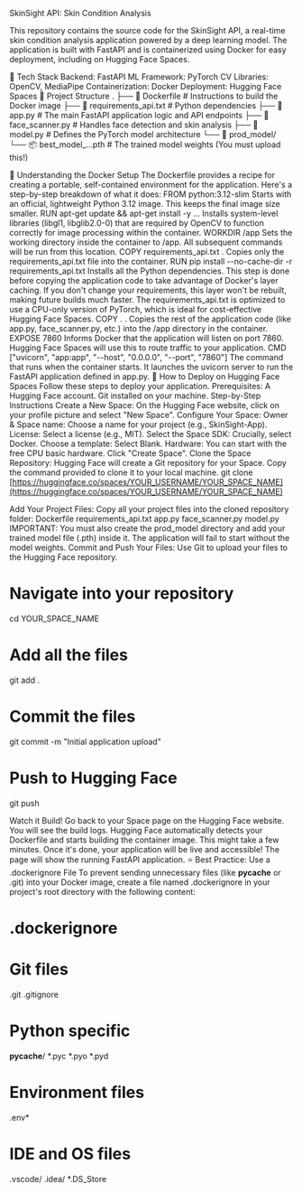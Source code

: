 SkinSight API: Skin Condition Analysis

This repository contains the source code for the SkinSight API, a real-time skin condition analysis application powered by a deep learning model. The application is built with FastAPI and is containerized using Docker for easy deployment, including on Hugging Face Spaces.

🚀 Tech Stack
Backend: FastAPI
ML Framework: PyTorch
CV Libraries: OpenCV, MediaPipe
Containerization: Docker
Deployment: Hugging Face Spaces
📂 Project Structure
.
├── 📄 Dockerfile              # Instructions to build the Docker image
├── 📄 requirements_api.txt     # Python dependencies
├── 🐍 app.py                  # The main FastAPI application logic and API endpoints
├── 🐍 face_scanner.py         # Handles face detection and skin analysis
├── 🐍 model.py                # Defines the PyTorch model architecture
└── 📁 prod_model/
    └── 📦 best_model_...pth   # The trained model weights (You must upload this!)


🐳 Understanding the Docker Setup
The Dockerfile provides a recipe for creating a portable, self-contained environment for the application. Here's a step-by-step breakdown of what it does:
FROM python:3.12-slim
Starts with an official, lightweight Python 3.12 image. This keeps the final image size smaller.
RUN apt-get update && apt-get install -y ...
Installs system-level libraries (libgl1, libglib2.0-0) that are required by OpenCV to function correctly for image processing within the container.
WORKDIR /app
Sets the working directory inside the container to /app. All subsequent commands will be run from this location.
COPY requirements_api.txt .
Copies only the requirements_api.txt file into the container.
RUN pip install --no-cache-dir -r requirements_api.txt
Installs all the Python dependencies. This step is done before copying the application code to take advantage of Docker's layer caching. If you don't change your requirements, this layer won't be rebuilt, making future builds much faster.
The requirements_api.txt is optimized to use a CPU-only version of PyTorch, which is ideal for cost-effective Hugging Face Spaces.
COPY . .
Copies the rest of the application code (like app.py, face_scanner.py, etc.) into the /app directory in the container.
EXPOSE 7860
Informs Docker that the application will listen on port 7860. Hugging Face Spaces will use this to route traffic to your application.
CMD ["uvicorn", "app:app", "--host", "0.0.0.0", "--port", "7860"]
The command that runs when the container starts. It launches the uvicorn server to run the FastAPI application defined in app.py.
🤗 How to Deploy on Hugging Face Spaces
Follow these steps to deploy your application.
Prerequisites:
A Hugging Face account.
Git installed on your machine.
Step-by-Step Instructions
Create a New Space:
On the Hugging Face website, click on your profile picture and select "New Space".
Configure Your Space:
Owner & Space name: Choose a name for your project (e.g., SkinSight-App).
License: Select a license (e.g., MIT).
Select the Space SDK: Crucially, select Docker.
Choose a template: Select Blank.
Hardware: You can start with the free CPU basic hardware.
Click "Create Space".
Clone the Space Repository:
Hugging Face will create a Git repository for your Space. Copy the command provided to clone it to your local machine.
git clone [https://huggingface.co/spaces/YOUR_USERNAME/YOUR_SPACE_NAME](https://huggingface.co/spaces/YOUR_USERNAME/YOUR_SPACE_NAME)


Add Your Project Files:
Copy all your project files into the cloned repository folder:
Dockerfile
requirements_api.txt
app.py
face_scanner.py
model.py
IMPORTANT: You must also create the prod_model directory and add your trained model file (.pth) inside it. The application will fail to start without the model weights.
Commit and Push Your Files:
Use Git to upload your files to the Hugging Face repository.
# Navigate into your repository
cd YOUR_SPACE_NAME

# Add all the files
git add .

# Commit the files
git commit -m "Initial application upload"

# Push to Hugging Face
git push


Watch it Build!
Go back to your Space page on the Hugging Face website. You will see the build logs. Hugging Face automatically detects your Dockerfile and starts building the container image.
This might take a few minutes. Once it's done, your application will be live and accessible! The page will show the running FastAPI application.
⭐ Best Practice: Use a .dockerignore File
To prevent sending unnecessary files (like __pycache__ or .git) into your Docker image, create a file named .dockerignore in your project's root directory with the following content:
# .dockerignore

# Git files
.git
.gitignore

# Python specific
__pycache__/
*.pyc
*.pyo
*.pyd

# Environment files
.env*

# IDE and OS files
.vscode/
.idea/
*.DS_Store
